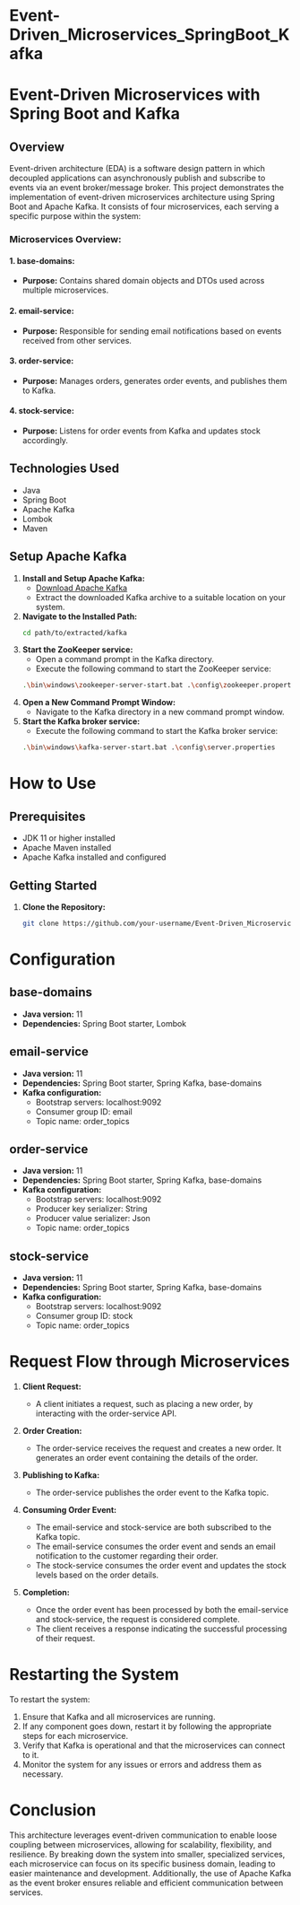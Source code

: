 # Event-Driven_Microservices_SpringBoot_Kafka
# Event-Driven Microservices with Spring Boot and Kafka

## Overview
Event-driven architecture (EDA) is a software design pattern in which decoupled applications can asynchronously publish and subscribe to events via an event broker/message broker. This project demonstrates the implementation of event-driven microservices architecture using Spring Boot and Apache Kafka. It consists of four microservices, each serving a specific purpose within the system:

### Microservices Overview:

#### 1. base-domains:
   - **Purpose:** Contains shared domain objects and DTOs used across multiple microservices.
   
#### 2. email-service:
   - **Purpose:** Responsible for sending email notifications based on events received from other services.
   
#### 3. order-service:
   - **Purpose:** Manages orders, generates order events, and publishes them to Kafka.
   
#### 4. stock-service:
   - **Purpose:** Listens for order events from Kafka and updates stock accordingly.

## Technologies Used
- Java
- Spring Boot
- Apache Kafka
- Lombok
- Maven

## Setup Apache Kafka
1. **Install and Setup Apache Kafka:**
   - [Download Apache Kafka](https://kafka.apache.org/downloads)
   - Extract the downloaded Kafka archive to a suitable location on your system.
2. **Navigate to the Installed Path:**
   ```bash
   cd path/to/extracted/kafka
3. **Start the ZooKeeper service:**
   - Open a command prompt in the Kafka directory.
   - Execute the following command to start the ZooKeeper service:
    ```bash
   .\bin\windows\zookeeper-server-start.bat .\config\zookeeper.properties
4. **Open a New Command Prompt Window:**
   - Navigate to the Kafka directory in a new command prompt window.
5. **Start the Kafka broker service:**
   - Execute the following command to start the Kafka broker service:
    ```bash
   .\bin\windows\kafka-server-start.bat .\config\server.properties
# How to Use

## Prerequisites
- JDK 11 or higher installed
- Apache Maven installed
- Apache Kafka installed and configured

## Getting Started

1. **Clone the Repository:**
   ```bash
   git clone https://github.com/your-username/Event-Driven_Microservices_SpringBoot_Kafka.git
# Configuration

## base-domains
- **Java version:** 11
- **Dependencies:** Spring Boot starter, Lombok

## email-service
- **Java version:** 11
- **Dependencies:** Spring Boot starter, Spring Kafka, base-domains
- **Kafka configuration:**
  - Bootstrap servers: localhost:9092
  - Consumer group ID: email
  - Topic name: order_topics

## order-service
- **Java version:** 11
- **Dependencies:** Spring Boot starter, Spring Kafka, base-domains
- **Kafka configuration:**
  - Bootstrap servers: localhost:9092
  - Producer key serializer: String
  - Producer value serializer: Json
  - Topic name: order_topics

## stock-service
- **Java version:** 11
- **Dependencies:** Spring Boot starter, Spring Kafka, base-domains
- **Kafka configuration:**
  - Bootstrap servers: localhost:9092
  - Consumer group ID: stock
  - Topic name: order_topics

# Request Flow through Microservices

1. **Client Request:**
   - A client initiates a request, such as placing a new order, by interacting with the order-service API.

2. **Order Creation:**
   - The order-service receives the request and creates a new order. It generates an order event containing the details of the order.

3. **Publishing to Kafka:**
   - The order-service publishes the order event to the Kafka topic.

4. **Consuming Order Event:**
   - The email-service and stock-service are both subscribed to the Kafka topic.
   - The email-service consumes the order event and sends an email notification to the customer regarding their order.
   - The stock-service consumes the order event and updates the stock levels based on the order details.

5. **Completion:**
   - Once the order event has been processed by both the email-service and stock-service, the request is considered complete.
   - The client receives a response indicating the successful processing of their request.

# Restarting the System

To restart the system:
1. Ensure that Kafka and all microservices are running.
2. If any component goes down, restart it by following the appropriate steps for each microservice.
3. Verify that Kafka is operational and that the microservices can connect to it.
4. Monitor the system for any issues or errors and address them as necessary.

# Conclusion

This architecture leverages event-driven communication to enable loose coupling between microservices, allowing for scalability, flexibility, and resilience. By breaking down the system into smaller, specialized services, each microservice can focus on its specific business domain, leading to easier maintenance and development. Additionally, the use of Apache Kafka as the event broker ensures reliable and efficient communication between services.










<!--Event-driven architecture (EDA) is a software design pattern in which decoupled applications can asynchronously publish and subscribe to events via an event broker/message broker.

1-Install and Setup Apache Kafka.
2-go to the intalled Path
3-open command prompt in current directory
4- Start the ZooKeeper service in command prompt:
  .\bin\windows\zookeeper-server-start.bat .\config\zookeeper.properties
5-open new command prompt windows in current directory  
6- Start the Kafka broker service in new in command prompt:
 .\bin\windows\kafka-server-start.bat .\config\server.properties
 -----------------------------
 OrderService  is producer
 EmailService && StockService are consumers -->
 
